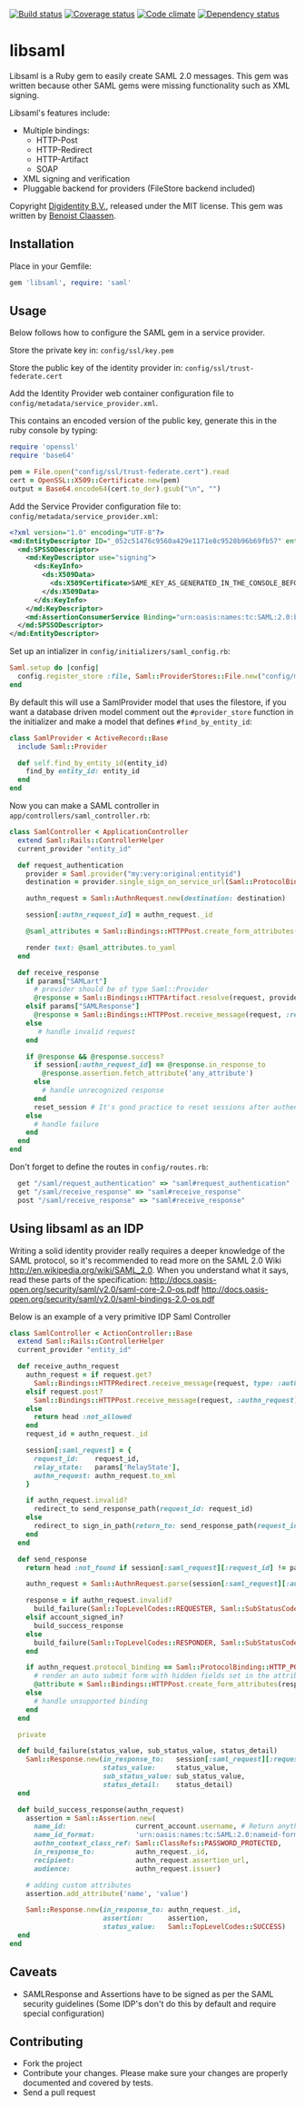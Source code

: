 [![Build status](https://travis-ci.org/digidentity/libsaml.png?branch=master)](https://travis-ci.org/digidentity/libsaml)
[![Coverage status](https://coveralls.io/repos/digidentity/libsaml/badge.png)](https://coveralls.io/r/digidentity/libsaml)
[![Code climate](https://codeclimate.com/github/digidentity/libsaml.png)](https://codeclimate.com/github/digidentity/libsaml)
[![Dependency status](https://gemnasium.com/digidentity/libsaml.png)](https://gemnasium.com/digidentity/libsaml)

# libsaml

Libsaml is a Ruby gem to easily create SAML 2.0 messages. This gem was written because other SAML gems were missing functionality such as XML signing.

Libsaml's features include:

- Multiple bindings:
    - HTTP-Post
    - HTTP-Redirect
    - HTTP-Artifact
    - SOAP
- XML signing and verification
- Pluggable backend for providers (FileStore backend included)

Copyright [Digidentity B.V.](https://www.digidentity.eu/), released under the MIT license. This gem was written by [Benoist Claassen](https://github.com/benoist).

## Installation

Place in your Gemfile:

```ruby
gem 'libsaml', require: 'saml'
```

## Usage

Below follows how to configure the SAML gem in a service provider.

Store the private key in:
`config/ssl/key.pem`

Store the public key of the identity provider in:
`config/ssl/trust-federate.cert`

Add the Identity Provider web container configuration file to `config/metadata/service_provider.xml`.

This contains an encoded version of the public key, generate this in the ruby console by typing:

```ruby
require 'openssl'
require 'base64'

pem = File.open("config/ssl/trust-federate.cert").read
cert = OpenSSL::X509::Certificate.new(pem)
output = Base64.encode64(cert.to_der).gsub("\n", "")
```

Add the Service Provider configuration file to: `config/metadata/service_provider.xml`:

```xml
<?xml version="1.0" encoding="UTF-8"?>
<md:EntityDescriptor ID="_052c51476c9560a429e1171e8c9528b96b69fb57" entityID="my:very:original:entityid" xmlns:ds="http://www.w3.org/2000/09/xmldsig#" xmlns:md="urn:oasis:names:tc:SAML:2.0:metadata">
  <md:SPSSODescriptor>
    <md:KeyDescriptor use="signing">
      <ds:KeyInfo>
        <ds:X509Data>
          <ds:X509Certificate>SAME_KEY_AS_GENERATED_IN_THE_CONSOLE_BEFORE</ds:X509Certificate>
        </ds:X509Data>
      </ds:KeyInfo>
    </md:KeyDescriptor>
    <md:AssertionConsumerService Binding="urn:oasis:names:tc:SAML:2.0:bindings:HTTP-Post" Location="http://localhost:3000/saml/receive_response" index="0" isDefault="true"/>
  </md:SPSSODescriptor>
</md:EntityDescriptor>
```

Set up an intializer in `config/initializers/saml_config.rb`:

```ruby
Saml.setup do |config|
  config.register_store :file, Saml::ProviderStores::File.new("config/metadata", "config/ssl/key.pem"), default: true
end
```

By default this will use a SamlProvider model that uses the filestore, if you want a database driven model comment out the `#provider_store` function in the initializer and make a model that defines `#find_by_entity_id`:

```ruby
class SamlProvider < ActiveRecord::Base
  include Saml::Provider

  def self.find_by_entity_id(entity_id)
    find_by entity_id: entity_id
  end
end
```


Now you can make a SAML controller in `app/controllers/saml_controller.rb`:

```ruby
class SamlController < ApplicationController
  extend Saml::Rails::ControllerHelper
  current_provider "entity_id"

  def request_authentication
    provider = Saml.provider("my:very:original:entityid")
    destination = provider.single_sign_on_service_url(Saml::ProtocolBinding::HTTP_POST)

    authn_request = Saml::AuthnRequest.new(destination: destination)

    session[:authn_request_id] = authn_request._id

    @saml_attributes = Saml::Bindings::HTTPPost.create_form_attributes(authn_request)

    render text: @saml_attributes.to_yaml
  end

  def receive_response
    if params["SAMLart"]
      # provider should be of type Saml::Provider
      @response = Saml::Bindings::HTTPArtifact.resolve(request, provider.artifact_resolution_service_url)
    elsif params["SAMLResponse"]
      @response = Saml::Bindings::HTTPPost.receive_message(request, :response)
    else
       # handle invalid request
    end

    if @response && @response.success?
      if session[:authn_request_id] == @response.in_response_to
        @response.assertion.fetch_attribute('any_attribute')
      else
        # handle unrecognized response
      end
      reset_session # It's good practice to reset sessions after authenticating to mitigate session fixation attacks
    else
      # handle failure
    end
  end
end
```

Don't forget to define the routes in `config/routes.rb`:

```ruby
  get "/saml/request_authentication" => "saml#request_authentication"
  get "/saml/receive_response" => "saml#receive_response"
  post "/saml/receive_response" => "saml#receive_response"
```

## Using libsaml as an IDP

Writing a solid identity provider really requires a deeper knowledge of the SAML protocol, so it's recommended to read more on the SAML 2.0 Wiki http://en.wikipedia.org/wiki/SAML_2.0.
When you understand what it says, read these parts of the specification:
http://docs.oasis-open.org/security/saml/v2.0/saml-core-2.0-os.pdf
http://docs.oasis-open.org/security/saml/v2.0/saml-bindings-2.0-os.pdf

Below is an example of a very primitive IDP Saml Controller

```ruby
class SamlController < ActionController::Base
  extend Saml::Rails::ControllerHelper
  current_provider "entity_id"

  def receive_authn_request
    authn_request = if request.get?
      Saml::Bindings::HTTPRedirect.receive_message(request, type: :authn_request)
    elsif request.post?
      Saml::Bindings::HTTPPost.receive_message(request, :authn_request)
    else
      return head :not_allowed
    end
    request_id = authn_request._id

    session[:saml_request] = {
      request_id:    request_id,
      relay_state:   params['RelayState'],
      authn_request: authn_request.to_xml
    }

    if authn_request.invalid?
      redirect_to send_response_path(request_id: request_id)
    else
      redirect_to sign_in_path(return_to: send_response_path(request_id: request_id))
    end
  end

  def send_response
    return head :not_found if session[:saml_request][:request_id] != params[:request_id]

    authn_request = Saml::AuthnRequest.parse(session[:saml_request][:authn_request], single: true)

    response = if authn_request.invalid?
      build_failure(Saml::TopLevelCodes::REQUESTER, Saml::SubStatusCodes::REQUEST_DENIED)
    elsif account_signed_in?
      build_success_response
    else
      build_failure(Saml::TopLevelCodes::RESPONDER, Saml::SubStatusCodes::NO_AUTHN_CONTEXT, 'cancelled')
    end

    if authn_request.protocol_binding == Saml::ProtocolBinding::HTTP_POST
      # render an auto submit form with hidden fields set in the attributes hash
      @attribute = Saml::Bindings::HTTPPost.create_form_attributes(response, relay_state: session[:saml_request][:relay_state])
    else
      # handle unsupported binding
    end
  end

  private

  def build_failure(status_value, sub_status_value, status_detail)
    Saml::Response.new(in_response_to:   session[:saml_request][:request_id],
                       status_value:     status_value,
                       sub_status_value: sub_status_value,
                       status_detail:    status_detail)
  end

  def build_success_response(authn_request)
    assertion = Saml::Assertion.new(
      name_id:                 current_account.username, # Return anything that you can link to an account
      name_id_format:          'urn:oasis:names:tc:SAML:2.0:nameid-format:persistent',
      authn_context_class_ref: Saml::ClassRefs::PASSWORD_PROTECTED,
      in_response_to:          authn_request._id,
      recipient:               authn_request.assertion_url,
      audience:                authn_request.issuer)

    # adding custom attributes
    assertion.add_attribute('name', 'value')

    Saml::Response.new(in_response_to: authn_request._id,
                       assertion:      assertion,
                       status_value:   Saml::TopLevelCodes::SUCCESS)
  end
end
```

## Caveats

- SAMLResponse and Assertions have to be signed as per the SAML security guidelines (Some IDP's don't do this by default and require special configuration)

## Contributing

- Fork the project
- Contribute your changes. Please make sure your changes are properly documented and covered by tests.
- Send a pull request
